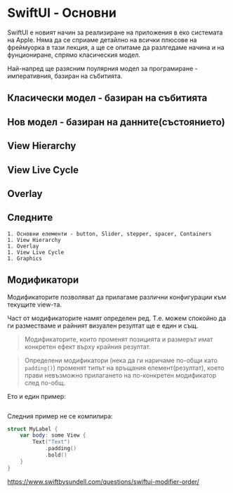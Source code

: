 # SwiftUI - Основни

SwiftUI e новият начин за реализиране на приложения в еко системата на Apple. Няма да се сприаме детайлно на всички плюсове на фреймуорка в тази лекция, а ще се опитаме да разлгедаме начина и на фунциониране, спрямо класическия модел.

Най-напред ще разясним поулярния модел за програмиране - императивния, базиран на събитията.


## Класически модел - базиран на събитията

## Нов модел - базиран на данните(състоянието)


## View Hierarchy

## View Live Cycle

## Overlay

## Следните 


    1. Основни елементи - button, Slider, stepper, spacer, Containers
    1. View Hierarchy
    1. Overlay
    1. View Live Cycle
    1. Graphics

## Модификатори
Модификаторите позволяват да прилагаме различни конфигурации към текущите view-та.

Част от модификаторите намят определен ред. Т.е. можем спокойно да ги разместваме и райният визуален резултат ще е един и същ. 

> Модификаторите, които променят позицията и размерът имат конкретен ефект върху крайния резултат.

> Определени модификатори (нека да ги наричаме по-общи като `padding()`) променят типът на връщания елемент(резултат), което прави невъзможно прилагането на по-конкретен модификатор след по-общ.

Ето и един пример:

```swift

```

Следния пример не се компилира: 


```swift
struct MyLabel {
    var body: some View {
        Text("Text")
            .padding()
            .bold()
    }
}
```


https://www.swiftbysundell.com/questions/swiftui-modifier-order/